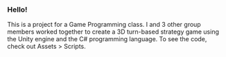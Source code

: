 ### Hello!

This is a project for a Game Programming class. I and 3 other group members worked together to create a 
3D turn-based strategy game using the Unity engine and the C# programming language. 
To see the code, check out Assets > Scripts.
